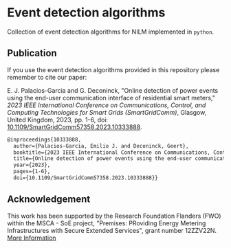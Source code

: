 # Event detection algorithms

Collection of event detection algorithms for NILM implemented in `python`.

## Publication

If you use the event detection algorithms provided in this repository please remember to cite our paper:

E. J. Palacios-Garcia and G. Deconinck, "Online detection of power events using the end-user communication interface of residential smart meters," _2023 IEEE International Conference on Communications, Control, and Computing Technologies for Smart Grids (SmartGridComm)_, Glasgow, United Kingdom, 2023, pp. 1-6, doi: [10.1109/SmartGridComm57358.2023.10333888](https://doi.org/10.1109/SmartGridComm57358.2023.10333888).

```tex
@inproceedings{10333888,
  author={Palacios-Garcia, Emilio J. and Deconinck, Geert},
  booktitle={2023 IEEE International Conference on Communications, Control, and Computing Technologies for Smart Grids (SmartGridComm)},
  title={Online detection of power events using the end-user communication interface of residential smart meters},
  year={2023},
  pages={1-6},
  doi={10.1109/SmartGridComm57358.2023.10333888}}
```

## Acknowledgement

This work has been supported by the Research Foundation Flanders (FWO) within the MSCA - SoE project, "Premises: PRoviding Energy Metering Infrastructures with Secure Extended Services", grant number 12ZZV22N.
[More Information](https://www.esat.kuleuven.be/electa/premises)
